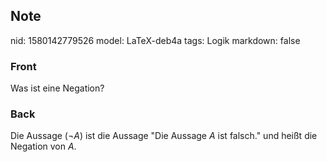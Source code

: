 ## Note
nid: 1580142779526
model: LaTeX-deb4a
tags: Logik
markdown: false

### Front
Was ist eine Negation?

### Back
Die Aussage $(\neg A)$ ist die Aussage "Die Aussage $A$ ist falsch." und heißt die Negation von $A$.
